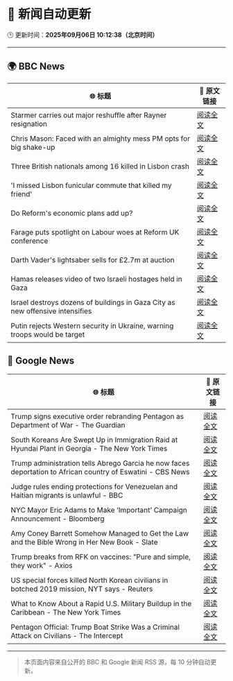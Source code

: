 # 🧠 新闻自动更新

🕒 更新时间：**2025年09月06日 10:12:38（北京时间）**

---

## 🌍 BBC News

| 🌐 标题 | 🔗 原文链接 |
|--------|-------------|
| Starmer carries out major reshuffle after Rayner resignation | [阅读全文](https://www.bbc.com/news/articles/cgmzgjywr8wo?at_medium=RSS&at_campaign=rss) |
| Chris Mason: Faced with an almighty mess PM opts for big shake-up | [阅读全文](https://www.bbc.com/news/articles/cn4lz331gxdo?at_medium=RSS&at_campaign=rss) |
| Three British nationals among 16 killed in Lisbon crash | [阅读全文](https://www.bbc.com/news/articles/c62lmed42p1o?at_medium=RSS&at_campaign=rss) |
| 'I missed Lisbon funicular commute that killed my friend' | [阅读全文](https://www.bbc.com/news/articles/c98eyp69018o?at_medium=RSS&at_campaign=rss) |
| Do Reform's economic plans add up? | [阅读全文](https://www.bbc.com/news/articles/clyx4v44438o?at_medium=RSS&at_campaign=rss) |
| Farage puts spotlight on Labour woes at Reform UK conference | [阅读全文](https://www.bbc.com/news/articles/c9wdkd581z0o?at_medium=RSS&at_campaign=rss) |
| Darth Vader's lightsaber sells for £2.7m at auction | [阅读全文](https://www.bbc.com/news/articles/cy4rdywp34vo?at_medium=RSS&at_campaign=rss) |
| Hamas releases video of two Israeli hostages held in Gaza | [阅读全文](https://www.bbc.com/news/articles/cy0vly9zyl2o?at_medium=RSS&at_campaign=rss) |
| Israel destroys dozens of buildings in Gaza City as new offensive intensifies | [阅读全文](https://www.bbc.com/news/articles/czx0d71gryzo?at_medium=RSS&at_campaign=rss) |
| Putin rejects Western security in Ukraine, warning troops would be target | [阅读全文](https://www.bbc.com/news/articles/czxwl15w2qko?at_medium=RSS&at_campaign=rss) |

## 📰 Google News

| 🌐 标题 | 🔗 原文链接 |
|--------|-------------|
| Trump signs executive order rebranding Pentagon as Department of War - The Guardian | [阅读全文](https://news.google.com/rss/articles/CBMiowFBVV95cUxQVmFJY1hzNVJkdzFob0pWbDR2LXc2LVdJMS1IX0xKSFRjcTNZTTd5MTJ6aWJRcmtkZjB1SkwzczhQbWhiSTNMU0JlT2dNb2dnN0RaVXhjSGtBd1kxSE1qUnRIcU95QUQ2TjZ2c2JlNlFLTWRKXzQ5NWV5X19ha25zMF84MnZjV2ZqbW56T1J6eUl2NjQydlI3bEtiYVYtRlM1b293?oc=5) |
| South Koreans Are Swept Up in Immigration Raid at Hyundai Plant in Georgia - The New York Times | [阅读全文](https://news.google.com/rss/articles/CBMijAFBVV95cUxQb0xPQ2g1Y1c5ODRWOWNWR2NrVEVycUp3OEhMMzU5STBBRWpDOU4wSUVuS0pUWW85X2lhYlpxMjFmYWZ1TDJWWDRJUC1HNzN3VjZ0WW1pZDhXcWJZTGZhRTVhYTIzRVAxX0NKaHBGb1Q4NHN3WGhwd2JON0hmb29KMWJJMEhCLVAya1VzaA?oc=5) |
| Trump administration tells Abrego Garcia he now faces deportation to African country of Eswatini - CBS News | [阅读全文](https://news.google.com/rss/articles/CBMigwFBVV95cUxPRDZlaXRaNmotdldiY3hoWktjeEpQLTlGcFhEX3hFVDl2RlZBdWp6c25KMTYxZm1wbjVyc0ZDMjNua3hFN2l5eFhkV1ZwOVJ4R0E0bVBseFN6UjB6TjBrNmluQ2tDQ1ZkTDQxS0xyM1VEdFdiblN4Y0ZFSTBZY0ROTnpJd9IBiAFBVV95cUxPU1BlTFRpeTZadEdEcVBzMkpnVGMyYUZZTllCMHFSMGFQQk1IRV8yc2JUa2hhMHdaMy1fdDRvQVIwSmtxOEV4aG5ObTFjOEtDZUdhNUIyTThxTnZjaWZyTG9tY1psMkhQVXBveld0Q0p3azlKdTBwR0xtMjNqc3NFYVFlSjdhWkJW?oc=5) |
| Judge rules ending protections for Venezuelan and Haitian migrants is unlawful - BBC | [阅读全文](https://news.google.com/rss/articles/CBMiWkFVX3lxTE1KZG5OUi1COVFfRldJcTB3OGVINHIyNWZYTkp2Zm5uWlVibWI4SEFlM0lHcml2d0lGc1lxTWRGWkl1YmFVRUxFYVdNdFRYVVJ1dmR2dnkzYk5oQdIBX0FVX3lxTE9CYkRzZEhjYkp4WlNfUHpLQklfVkZYb2k3RkFsNm9XdHVyeGxKY3p3M1RyNlZPZmFsSVA5aXMta2tmVEhYeF9vY0R6ZUQtOVBDRUFDeEhVcVpaR1hKNGhN?oc=5) |
| NYC Mayor Eric Adams to Make ‘Important’ Campaign Announcement - Bloomberg | [阅读全文](https://news.google.com/rss/articles/CBMisAFBVV95cUxOdUV5RFd4b1VJS1Z6Uk1va1hXT2lmQ2Y0bzdweU1NeUdiT3E3WExBWm94cEg1MkZIQmFsQVM0SmNGbEs3WXMxZkV5SkRncHVpTnNoZDlaTS0xWEJvU3ZRTE9DVjNQbTc0U1VsSWN0RDdsQmFhcHpKT05UX3ljVHpjdG1fem8wSklvSUxpZk5lcUlkTk5Sc3Jwbi1mQ3BMMVJ2M0RCbU55dm5wRW5WN3F5VQ?oc=5) |
| Amy Coney Barrett Somehow Managed to Get the Law and the Bible Wrong in Her New Book - Slate | [阅读全文](https://news.google.com/rss/articles/CBMimwFBVV95cUxQbnNaZkFLQlQ0TzYxRGw5QnJRR040bXV0OUFTazFBeWlYa0w2ejJta3R2M2dhWWZNMHdwcnJ0QS05cHR6TE5peWhFY2xWS2VwZjNhaGZ6WGlkVElDMDFYVGFjX1JMeDF6NEx3OEFrUlp0WU9YZk1TZzZ4OGZkN0FzMWtxU3hRbDRfTkpwV3lQU3F0SU5iVU5pM3RnMA?oc=5) |
| Trump breaks from RFK on vaccines: "Pure and simple, they work" - Axios | [阅读全文](https://news.google.com/rss/articles/CBMicEFVX3lxTE1GV053cnhUSGNmS2EzZ01VMHhoNzFuWExTZ09QX2l3NnlEUkVQUFNrbWY4LTgyRmczSFZyUXpCMS1qQ3daQjVBbTBqUmZCay1zM1dRYXVIWjBOZnlqenJiQ2dKd2hqYmhzbmtKeXdJSHg?oc=5) |
| US special forces killed North Korean civilians in botched 2019 mission, NYT says - Reuters | [阅读全文](https://news.google.com/rss/articles/CBMi0AFBVV95cUxPSTRia3VzOTVCYUNaWU1VaDEzYTVDVWhKdkRhMHFOcjN4NnJrbUp0ZVhpVl90X3lFQ2MwY2xsR0k0aHA0R0wyVEhHdnVCOXNoNWU4WkpaRHNBcEJOU094OE4zaDhVa2hZZ3BSVmYyaWNDakQxSVpEUFJUaTFNbWpFYWNwVzRjbkpxeG1iVHZVaDhxZk5KaV9IdS1KTTFJa3ZybzhEMG9zUkttLW9iS1pWSGxxSDlkbDdvdm14cUhBaG9hV0EwMmYxN3NxdWlWaE95?oc=5) |
| What to Know About a Rapid U.S. Military Buildup in the Caribbean - The New York Times | [阅读全文](https://news.google.com/rss/articles/CBMiiwFBVV95cUxPTVhWamhFbDZFY1ktMkFfaGVBMUtNTk9jT1hrMXNVeExtNGJ1XzYzX01KNk5iMno4bzM4RXE0bEROY0NtbU54S3RudnFJaURyaFVoT2ZMNFpJVVJkOFhPam1sdWtmN0tuM2V0anNMdzVxaV9MM2sxLU5vY0dOUGpfZlV6QzRfLVRfWlNR?oc=5) |
| Pentagon Official: Trump Boat Strike Was a Criminal Attack on Civilians - The Intercept | [阅读全文](https://news.google.com/rss/articles/CBMiqwFBVV95cUxOb2hEam9OdzNaUGQxcTltNU4xdG9mN2Q3Q1h5eElIMzdpNEhwWUM0Tk04aTdjTlVOdmlmcWM2Q0NOb1lwNXBlZkpXWHBnT2lqTzBlMkFWLWZncDFkVWdBMGk1TF9pUmVNUThaa3pFbGtVRk1pZ1pHLTZqTFRBN1ZQME9JaW1uWDNONVkwa2tTaVlMVC1PWExmRzBoMVoteDdsc1k5WFdMZlFjemM?oc=5) |

---
> 本页面内容来自公开的 BBC 和 Google 新闻 RSS 源，每 10 分钟自动更新。